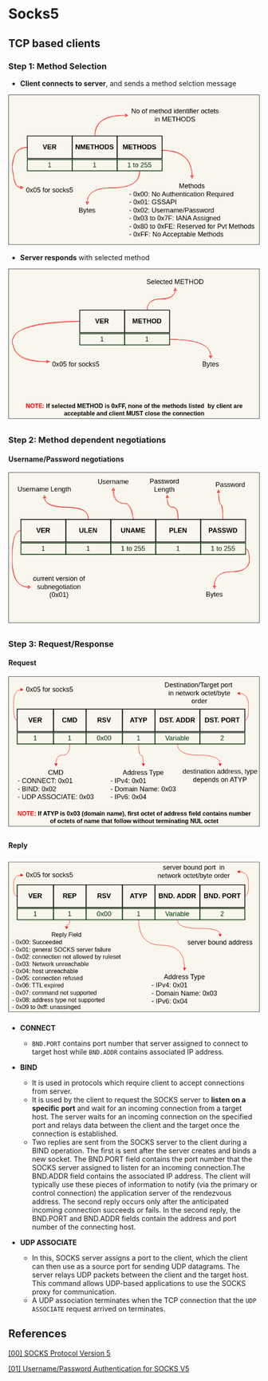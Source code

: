 # Socks5

## TCP based clients

### Step 1: Method Selection

- **Client connects to server**, and sends a method selction message

![method selection message](./images/methods-client-to-server.png)

- **Server responds** with selected method

![method selected by server](./images/method-selected-server-to-client.png)

### Step 2: Method dependent negotiations

#### Username/Password negotiations

![username password authentication](./images/userpass-auth-client-to-server.png)

### Step 3: Request/Response

#### Request

![client to server request](./images/request-client-to-server.png)

#### Reply

![server to client reply](./images/reply-server-to-client.png)

- **CONNECT**
  - `BND.PORT` contains port number that server assigned to connect to target host while `BND.ADDR` contains associated IP address.

- **BIND**
  - It is used in protocols which require client to accept connections from server.
  - It is used by the client to request the SOCKS server to **listen on a specific port** and wait for an incoming connection from a target host. The server waits for an incoming connection on the specified port and relays data between the client and the target once the connection is established.
  - Two replies are sent from the SOCKS server to the client during a BIND operation.  The first is sent after the server creates and binds a new socket.  The BND.PORT field contains the port number that the SOCKS server assigned to listen for an incoming connection.The BND.ADDR field contains the associated IP address.  The client will typically use these pieces of information to notify (via the primary or control connection) the application server of the rendezvous address.  The second reply occurs only after the anticipated incoming connection succeeds or fails. In the second reply, the BND.PORT and BND.ADDR fields contain the address and port number of the connecting host.

- **UDP ASSOCIATE**
  - In this, SOCKS server assigns a port to the client, which the client can then use as a source port for sending UDP datagrams. The server relays UDP packets between the client and the target host. This command allows UDP-based applications to use the SOCKS proxy for communication.
  - A UDP association terminates when the TCP connection that the `UDP ASSOCIATE` request arrived on terminates.

## References

[[00] SOCKS Protocol Version 5](https://www.rfcreader.com/#rfc1928)

[[01] Username/Password Authentication for SOCKS V5](https://www.rfcreader.com/#rfc1929)
